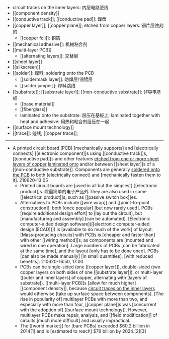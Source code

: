 - circuit traces on the inner layers: 内层电路迹线
- [[component density]]
- [[conductive track]]; [[conductive pad]]: 焊盘
- [[copper layer]]; [[copper plane]]; etched from copper layers: 铜片层蚀刻的
    - [[copper foil]]: 铜箔
- [[mechanical adhesive]]: 机械粘合剂
- [[multi-layer PCB]]
    - [[alternating layers]]: 交替层
- [[sheet layer]]
- [[silkscreen]]
- [[solder]]: 焊料; soldering onto the PCB
    - [[soldermask layer]]: 防焊层/锡镀层
    - [[solder jumper]]: 焊料跳线
- [[substrate]]; [[substrate layer]]; [[non-conductive substrate]]: 非导电基板
    - [[base material]]
    - [[fiberglass]]
    - laminated onto the substrate: 层压在基板上; laminated together with heat and adhesive: 用热和粘合剂层压在一起
- [[surface mount technology]]
- [[trace]]: 迹线; [[copper trace]];
- ---
- A printed circuit board (PCB) [mechanically supports] and [electrically connects] [[electronic component]]s using [[conductive track]]s, [[conductive pad]]s and other features [etched from one or more sheet layers of copper](((CDa9nRNMB))) [laminated onto](((eUFU2vtjx))) and/or between [[sheet layer]]s of a [[non-conductive substrate]]. Components are generally [soldered onto the PCB](((wbdGBdMS_))) to both [electrically connect] and [mechanically fasten them to it].
210620-13:05
    - Printed circuit boards are [used in all but the simplest] [[electronic product]]s. 除最简单的电子产品外 They are also used in some [[electrical product]]s, such as [[passive switch box]]es. 
    - Alternatives to PCBs include [[wire wrap]] and [[point-to-point construction]], both [once popular] [but now rarely used]. PCBs [require additional design effort] to [lay out the circuit], but [manufacturing and assembly] [can be automated]. [Electronic computer-aided design software]([[electronic computer-aided design (ECAD)]]) is [available to do much of the work] of layout. [Mass-producing circuits] with PCBs is [cheaper and faster than] with other [[wiring method]]s, as components are [mounted and wired in one operation]. Large numbers of PCBs [can be fabricated at the same time], and the layout [only has to be done once]. PCBs [can also be made manually] [in small quantities], [with reduced benefits].
210620-16:50, 17:00
    - PCBs can be single-sided (one [[copper layer]]), double-sided (two copper layers on both sides of one [[substrate layer]]), or multi-layer ([outer and inner layers] of copper, alternating with [layers of substrate]). [[multi-layer PCB]]s [allow for much higher] [[component density]], because [circuit traces on the inner layers](((0K82fXvLG))) would otherwise [take up surface space between components]. [The rise in popularity of] multilayer PCBs with more than two, and especially with more than four, [[copper plane]]s was [concurrent with the adoption of] [[surface mount technology]]. However, multilayer PCBs make repair, analysis, and [[field modification]] of circuits [much more difficult] and usually impractical.
    - The [[world market]] for [bare PCBs] exceeded $60.2 billion in 2014[1] and is [estimated to reach] $79 billion by 2024.[2][3]
